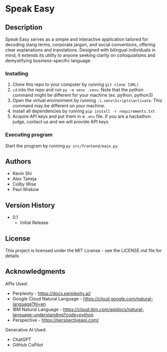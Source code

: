 # Speak Easy

## Description
Speak Easy serves as a simple and interactive application tailored for decoding slang terms, corporate jargon, and social conventions, offering clear explanations and translations. Designed with bilingual individuals in mind, it extends its utility to anyone seeking clarity on colloquialisms and demystifying business-specific language.

### Installing
1. Clone this repo to your computer by running `git clone [URL]`
2. `cd` into the repo and run `py -m venv .venv`. Note that the python command might be different for your machine (ex. python, python3)
3. Open the virtual environment by running `.\.venv\Scripts\activate`. This command may be different on your machine.
4. Install all dependencies by running `pip install -r requirements.txt`
5. Acquire API keys and put them in a `.env` file. If you are a hackathon judge, contact us and we will provide API keys


### Executing program
Start the program by running `py src/frontend/main.py`

## Authors

* Kevin Shi
* Alex Talreja
* Colby Wise
* Paul Wiskow

## Version History

* 0.1
    * Initial Release

## License

This project is licensed under the MIT License - see the LICENSE.md file for details

## Acknowledgments

APIs Used:
* Perplexity - https://docs.perplexity.ai/
* Google Cloud Natural Language - https://cloud.google.com/natural-language?hl=en
* IBM Natural Language - https://cloud.ibm.com/apidocs/natural-language-understanding?code=python
* Perspective - https://perspectiveapi.com/

Generative AI Used:
* ChatGPT
* GitHub CoPilot
